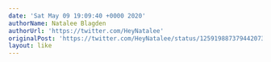 ```yaml
---
date: 'Sat May 09 19:09:40 +0000 2020'
authorName: Natalee Blagden
authorUrl: 'https://twitter.com/HeyNatalee'
originalPost: 'https://twitter.com/HeyNatalee/status/1259198873794420737'
layout: like
---
```

